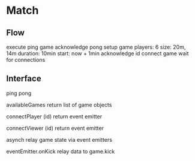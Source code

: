# Match

## Flow

execute
  ping game
    acknowledge pong
  setup game
    players: 6
    size: 20m, 14m
    duration: 10min
    start: now + 1min
    acknowledge id
  connect game
  wait for connections


## Interface

ping
  pong

availableGames
  return list of game objects

connectPlayer (id)
  return event emitter

connectViewer (id)
  return event emitter

asynch
  relay game state via event emitters

eventEmitter.onKick
  relay data to game.kick 
